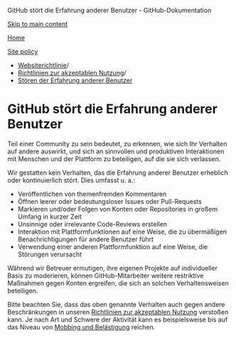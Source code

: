 GitHub stört die Erfahrung anderer Benutzer - GitHub-Dokumentation

[Skip to main content](#main-content)

[Home](/de)

[Site policy](/de/site-policy)

* [Websiterichtlinie](/de/site-policy)/
* [Richtlinien zur akzeptablen Nutzung](/de/site-policy/acceptable-use-policies)/
* [Stören der Erfahrung anderer Benutzer](/de/site-policy/acceptable-use-policies/github-disrupting-the-experience-of-other-users)

GitHub stört die Erfahrung anderer Benutzer
==========

Teil einer Community zu sein bedeutet, zu erkennen, wie sich Ihr Verhalten auf andere auswirkt, und sich an sinnvollen und produktiven Interaktionen mit Menschen und der Plattform zu beteiligen, auf die sie sich verlassen.

Wir gestatten kein Verhalten, das die Erfahrung anderer Benutzer erheblich oder kontinuierlich stört. Dies umfasst u. a.:

* Veröffentlichen von themenfremden Kommentaren
* Öffnen leerer oder bedeutungsloser Issues oder Pull-Requests
* Markieren und/oder Folgen von Konten oder Repositories in großem Umfang in kurzer Zeit
* Unsinnige oder irrelevante Code-Reviews erstellen
* Interaktion mit Plattformfunktionen auf eine Weise, die zu übermäßigen Benachrichtigungen für andere Benutzer führt
* Verwendung einer anderen Plattformfunktion auf eine Weise, die Störungen verursacht

Während wir Betreuer ermutigen, ihre eigenen Projekte auf individueller Basis zu moderieren, können GitHub-Mitarbeiter weitere restriktive Maßnahmen gegen Konten ergreifen, die sich an solchen Verhaltensweisen beteiligen.

Bitte beachten Sie, dass das oben genannte Verhalten auch gegen andere Beschränkungen in unseren [Richtlinien zur akzeptablen Nutzung](/de/site-policy/acceptable-use-policies/github-acceptable-use-policies) verstoßen kann. Je nach Art und Schwere der Aktivität kann es beispielsweise bis auf das Niveau von [Mobbing und Belästigung](/de/site-policy/acceptable-use-policies/github-bullying-and-harassment) reichen.
